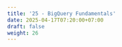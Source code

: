 ```yaml
---
title: '25 - BigQuery Fundamentals'
date: 2025-04-17T07:20:00+07:00
draft: false
weight: 26
---
```


